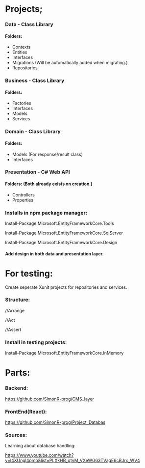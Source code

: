 # Projects;

### Data - Class Library
#### Folders:
- Contexts
- Entities
- Interfaces
- Migrations (Will be automatically added when migrating.)
- Repositories

### Business - Class Library
#### Folders:
- Factories
- Interfaces
- Models
- Services

### Domain - Class Library
#### Folders:
- Models (For response/result class)
- Interfaces


### Presentation - C# Web API
#### Folders: (Both already exists on creation.)
- Controllers
- Properties

### Installs in npm package manager:

Install-Package Microsoft.EntityFrameworkCore.Tools

Install-Package Microsoft.EntityFrameworkCore.SqlServer

Install-Package Microsoft.EntityFrameworkCore.Design

#### Add design in both data and presentation layer.











# For testing:

Create seperate Xunit projects for repositories and services.


### Structure:

//Arrange

//Act

//Assert


### Install in testing projects:

Install-Package Microsoft.EntityFrameworkCore.InMemory































# Parts:

### Backend:

https://github.com/SimonR-prog/CMS_layer

### FrontEnd(React):

https://github.com/SimonR-prog/Project_Databas

### Sources:

Learning about database handling: 

https://www.youtube.com/watch?v=l4XUngl4pmo&list=PLXkHB_gtvM_VXeWG63TVagE6cBJrx_WV4

